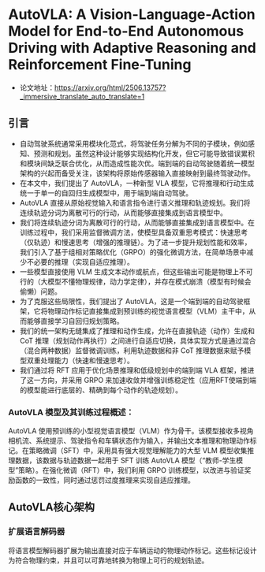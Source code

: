 # AutoVLA: A Vision-Language-Action Model for End-to-End Autonomous Driving with Adaptive Reasoning and Reinforcement Fine-Tuning
- 论文地址：https://arxiv.org/html/2506.13757?_immersive_translate_auto_translate=1

## 引言
- 自动驾驶系统通常采用模块化范式，将驾驶任务分解为不同的子模块，例如感知、预测和规划。虽然这种设计能够实现结构化开发，但它可能导致错误累积和模块间缺乏联合优化，从而造成性能次优。端到端的自动驾驶随着统一模型架构的兴起而备受关注，该架构将原始传感器输入直接映射到最终驾驶动作。
- 在本文中，我们提出了 AutoVLA，一种新型 VLA 模型，它将推理和行动生成统一于单一的自回归生成模型中，用于端到端自动驾驶。
- AutoVLA 直接从原始视觉输入和语言指令进行语义推理和轨迹规划。我们将连续轨迹分词为离散可行的行动，从而能够直接集成到语言模型中。
- 我们将连续轨迹分词为离散可行的行动，从而能够直接集成到语言模型中。在训练过程中，我们采用监督微调方法，使模型具备双重思考模式：快速思考（仅轨迹）和慢速思考（增强的推理链）。为了进一步提升规划性能和效率，我们引入了基于组相对策略优化（GRPO）的强化微调方法，在简单场景中减少不必要的推理（实现自适应推理）。
- 一些模型直接使用 VLM 生成文本动作或航点，但这些输出可能是物理上不可行的（大模型不懂物理规律，动力学定律），并存在模式崩溃（模型有时候会偷懒）问题。
- 为了克服这些局限性，我们提出了 AutoVLA，这是一个端到端的自动驾驶框架，它将物理动作标记直接集成到预训练的视觉语言模型（VLM）主干中，从而能够直接学习自回归规划策略。
- 我们的统一架构无缝集成了推理和动作生成，允许在直接轨迹（动作）生成和 CoT 推理（规划动作再执行）之间进行自适应切换，具体实现方式是通过混合（混合两种数据）监督微调训练，利用轨迹数据和非 CoT 推理数据来赋予模型双重处理能力（快速和慢速思考）。
- 我们通过将 RFT 应用于优化场景推理和低级规划中的端到端 VLA 框架，推进了这一方向，并采用 GRPO 来加速收敛并增强训练稳定性（应用RFT使端到端的模型能进行底层的、精确到每个动作的轨迹规划）。

### AutoVLA 模型及其训练过程概述：
AutoVLA 使用预训练的小型视觉语言模型（VLM）作为骨干。该模型接收多视角相机流、系统提示、驾驶指令和车辆状态作为输入，并输出文本推理和物理动作标记。在策略微调（SFT）中，采用具有强大视觉理解能力的大型 VLM 模型收集推理数据，该数据与轨迹数据一起用于 SFT 训练 AutoVLA 模型（“教师-学生模型”策略）。在强化微调（RFT）中，我们利用 GRPO 训练模型，以改进与验证奖励函数的一致性，同时通过惩罚过度推理来实现自适应推理。

## AutoVLA核心架构
### 扩展语言解码器
将语言模型解码器扩展为输出直接对应于车辆运动的物理动作标记。这些标记设计为符合物理约束，并且可以可靠地转换为物理上可行的规划轨迹。
